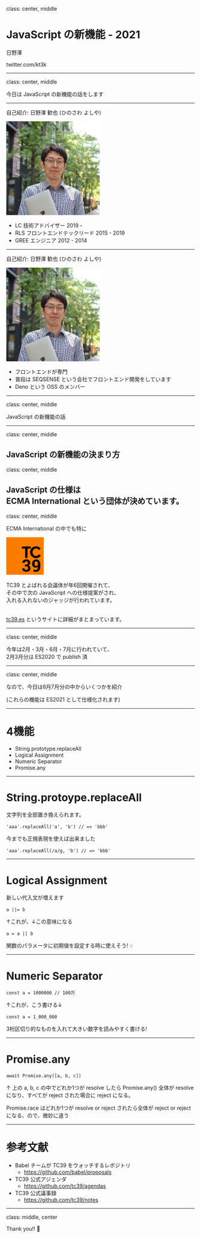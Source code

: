 class: center, middle
# JavaScript の新機能 - 2021

日野澤

twitter.com/kt3k

---
class: center, middle

今日は JavaScript の新機能の話をします

---

自己紹介: 日野澤 歓也 (ひのさわ よしや)

<img src="assets/hino-marunouchi.jpg" width="250" >

- LC 技術アドバイザー 2019 -
- RLS フロントエンドテックリード 2015 - 2019
- GREE エンジニア 2012 - 2014

---

自己紹介: 日野澤 歓也 (ひのさわ よしや)

<img src="assets/hino-marunouchi.jpg" width="250" >

- フロントエンドが専門
- 普段は SEQSENSE という会社でフロントエンド開発をしています
- Deno という OSS のメンバー

---
class: center, middle

JavaScript の新機能の話

---
class: center, middle

JavaScript の新機能の決まり方
---
class: center, middle

JavaScript の仕様は<br/>ECMA International という団体が決めています。
---
class: center, middle

ECMA International の中でも特に<br />

<img src="assets/tc39.svg" width="100" />

TC39 とよばれる会議体が年6回開催されて、<br />その中で次の JavaScript への仕様提案がされ、<br />入れる入れないのジャッジが行われています。<br />
<br />

[tc39.es](https://tc39.es/) というサイトに詳細がまとまっています。

---
class: center, middle

今年は2月・3月・6月・7月に行われていて、<br />2月3月分は ES2020 で publish 済

---
class: center, middle

なので、今日は6月7月分の中からいくつかを紹介

(これらの機能は ES2021 として仕様化されます)

---
# 4機能

- String.prototype.replaceAll
- Logical Assignment
- Numeric Separator
- Promise.any

---

# String.protoype.replaceAll

文字列を全部置き換えられます。

```
'aaa'.replaceAll('a', 'b') // => 'bbb'
```

今までも正規表現を使えば出来ました
```
'aaa'.replaceAll(/a/g, 'b') // => 'bbb'
```

---

# Logical Assignment

新しい代入文が増えます

```
a ||= b
```

↑これが、↓この意味になる

```
a = a || b
```

関数のパラメータに初期値を設定する時に使えそう! 💡

---

# Numeric Separator

```
const a = 1000000 // 100万
```

↑これが、こう書ける↓

```
const a = 1_000_000
```

3桁区切り的なものを入れて大きい数字を読みやすく書ける!

---

# Promise.any

```
await Promise.any([a, b, c])
```

↑ 上の a, b, c の中でどれか1つが resolve したら Promise.any() 全体が resolve になり、すべてが reject された場合に reject になる。

Promise.race はどれか1つが resolve or reject されたら全体が reject or reject になる、ので、微妙に違う

---

# 参考文献

- Babel チームが TC39 をウォッチするレポジトリ
  - https://github.com/babel/proposals
- TC39 公式アジェンダ
  - https://github.com/tc39/agendas
- TC39 公式議事録
  - https://github.com/tc39/notes

---
class: middle, center

Thank you!! 🙇
